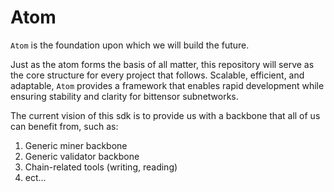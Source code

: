 # Atom
`Atom` is the foundation upon which we will build the future.

Just as the atom forms the basis of all matter, this repository will serve as the core structure for every project that follows. Scalable, efficient, and adaptable, `Atom` provides a framework that enables rapid development while ensuring stability and clarity for bittensor subnetworks.

The current vision of this sdk is to provide us with a backbone that all of us can benefit from, such as:
1. Generic miner backbone 
2. Generic validator backbone 
3. Chain-related tools (writing, reading)
4. ect... 